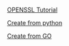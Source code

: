 [OPENSSL Tutorial](https://www.youtube.com/watch?v=O1OaJmrRHrw&list=PLgBMtP0_D_afzNG7Zs2jr8FSoyeU4yqhi&index=1)

[Create from python](https://www.youtube.com/watch?v=UtMMjXOlRQc)

[Create from GO](https://www.youtube.com/watch?v=9B3xas3McQU)